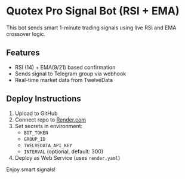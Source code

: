 # Quotex Pro Signal Bot (RSI + EMA)

This bot sends smart 1-minute trading signals using live RSI and EMA crossover logic.

## Features
- RSI (14) + EMA(9/21) based confirmation
- Sends signal to Telegram group via webhook
- Real-time market data from TwelveData

## Deploy Instructions

1. Upload to GitHub
2. Connect repo to [Render.com](https://render.com)
3. Set secrets in environment:
   - `BOT_TOKEN`
   - `GROUP_ID`
   - `TWELVEDATA_API_KEY`
   - `INTERVAL` (optional, default: 300)
4. Deploy as Web Service (uses `render.yaml`)

Enjoy smart signals!

